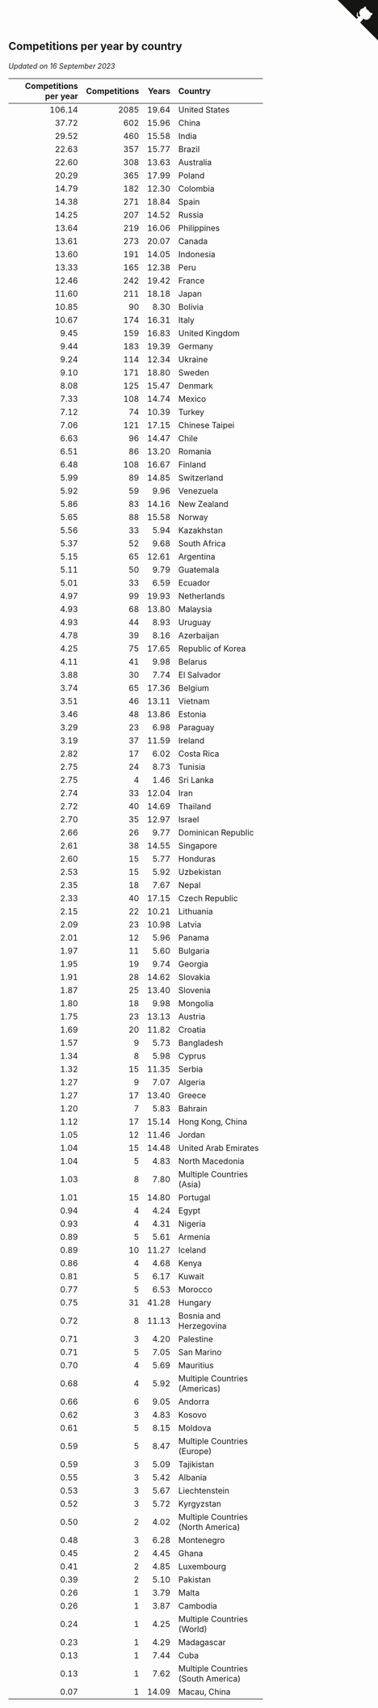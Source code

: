 ## Competitions per year by country

*Updated on 16 September 2023*

| Competitions per year | Competitions | Years | Country |
| ---: | ---: | ---: | :--- |
| 106.14 | 2085 | 19.64 | United States |
| 37.72 | 602 | 15.96 | China |
| 29.52 | 460 | 15.58 | India |
| 22.63 | 357 | 15.77 | Brazil |
| 22.60 | 308 | 13.63 | Australia |
| 20.29 | 365 | 17.99 | Poland |
| 14.79 | 182 | 12.30 | Colombia |
| 14.38 | 271 | 18.84 | Spain |
| 14.25 | 207 | 14.52 | Russia |
| 13.64 | 219 | 16.06 | Philippines |
| 13.61 | 273 | 20.07 | Canada |
| 13.60 | 191 | 14.05 | Indonesia |
| 13.33 | 165 | 12.38 | Peru |
| 12.46 | 242 | 19.42 | France |
| 11.60 | 211 | 18.18 | Japan |
| 10.85 | 90 | 8.30 | Bolivia |
| 10.67 | 174 | 16.31 | Italy |
| 9.45 | 159 | 16.83 | United Kingdom |
| 9.44 | 183 | 19.39 | Germany |
| 9.24 | 114 | 12.34 | Ukraine |
| 9.10 | 171 | 18.80 | Sweden |
| 8.08 | 125 | 15.47 | Denmark |
| 7.33 | 108 | 14.74 | Mexico |
| 7.12 | 74 | 10.39 | Turkey |
| 7.06 | 121 | 17.15 | Chinese Taipei |
| 6.63 | 96 | 14.47 | Chile |
| 6.51 | 86 | 13.20 | Romania |
| 6.48 | 108 | 16.67 | Finland |
| 5.99 | 89 | 14.85 | Switzerland |
| 5.92 | 59 | 9.96 | Venezuela |
| 5.86 | 83 | 14.16 | New Zealand |
| 5.65 | 88 | 15.58 | Norway |
| 5.56 | 33 | 5.94 | Kazakhstan |
| 5.37 | 52 | 9.68 | South Africa |
| 5.15 | 65 | 12.61 | Argentina |
| 5.11 | 50 | 9.79 | Guatemala |
| 5.01 | 33 | 6.59 | Ecuador |
| 4.97 | 99 | 19.93 | Netherlands |
| 4.93 | 68 | 13.80 | Malaysia |
| 4.93 | 44 | 8.93 | Uruguay |
| 4.78 | 39 | 8.16 | Azerbaijan |
| 4.25 | 75 | 17.65 | Republic of Korea |
| 4.11 | 41 | 9.98 | Belarus |
| 3.88 | 30 | 7.74 | El Salvador |
| 3.74 | 65 | 17.36 | Belgium |
| 3.51 | 46 | 13.11 | Vietnam |
| 3.46 | 48 | 13.86 | Estonia |
| 3.29 | 23 | 6.98 | Paraguay |
| 3.19 | 37 | 11.59 | Ireland |
| 2.82 | 17 | 6.02 | Costa Rica |
| 2.75 | 24 | 8.73 | Tunisia |
| 2.75 | 4 | 1.46 | Sri Lanka |
| 2.74 | 33 | 12.04 | Iran |
| 2.72 | 40 | 14.69 | Thailand |
| 2.70 | 35 | 12.97 | Israel |
| 2.66 | 26 | 9.77 | Dominican Republic |
| 2.61 | 38 | 14.55 | Singapore |
| 2.60 | 15 | 5.77 | Honduras |
| 2.53 | 15 | 5.92 | Uzbekistan |
| 2.35 | 18 | 7.67 | Nepal |
| 2.33 | 40 | 17.15 | Czech Republic |
| 2.15 | 22 | 10.21 | Lithuania |
| 2.09 | 23 | 10.98 | Latvia |
| 2.01 | 12 | 5.96 | Panama |
| 1.97 | 11 | 5.60 | Bulgaria |
| 1.95 | 19 | 9.74 | Georgia |
| 1.91 | 28 | 14.62 | Slovakia |
| 1.87 | 25 | 13.40 | Slovenia |
| 1.80 | 18 | 9.98 | Mongolia |
| 1.75 | 23 | 13.13 | Austria |
| 1.69 | 20 | 11.82 | Croatia |
| 1.57 | 9 | 5.73 | Bangladesh |
| 1.34 | 8 | 5.98 | Cyprus |
| 1.32 | 15 | 11.35 | Serbia |
| 1.27 | 9 | 7.07 | Algeria |
| 1.27 | 17 | 13.40 | Greece |
| 1.20 | 7 | 5.83 | Bahrain |
| 1.12 | 17 | 15.14 | Hong Kong, China |
| 1.05 | 12 | 11.46 | Jordan |
| 1.04 | 15 | 14.48 | United Arab Emirates |
| 1.04 | 5 | 4.83 | North Macedonia |
| 1.03 | 8 | 7.80 | Multiple Countries (Asia) |
| 1.01 | 15 | 14.80 | Portugal |
| 0.94 | 4 | 4.24 | Egypt |
| 0.93 | 4 | 4.31 | Nigeria |
| 0.89 | 5 | 5.61 | Armenia |
| 0.89 | 10 | 11.27 | Iceland |
| 0.86 | 4 | 4.68 | Kenya |
| 0.81 | 5 | 6.17 | Kuwait |
| 0.77 | 5 | 6.53 | Morocco |
| 0.75 | 31 | 41.28 | Hungary |
| 0.72 | 8 | 11.13 | Bosnia and Herzegovina |
| 0.71 | 3 | 4.20 | Palestine |
| 0.71 | 5 | 7.05 | San Marino |
| 0.70 | 4 | 5.69 | Mauritius |
| 0.68 | 4 | 5.92 | Multiple Countries (Americas) |
| 0.66 | 6 | 9.05 | Andorra |
| 0.62 | 3 | 4.83 | Kosovo |
| 0.61 | 5 | 8.15 | Moldova |
| 0.59 | 5 | 8.47 | Multiple Countries (Europe) |
| 0.59 | 3 | 5.09 | Tajikistan |
| 0.55 | 3 | 5.42 | Albania |
| 0.53 | 3 | 5.67 | Liechtenstein |
| 0.52 | 3 | 5.72 | Kyrgyzstan |
| 0.50 | 2 | 4.02 | Multiple Countries (North America) |
| 0.48 | 3 | 6.28 | Montenegro |
| 0.45 | 2 | 4.45 | Ghana |
| 0.41 | 2 | 4.85 | Luxembourg |
| 0.39 | 2 | 5.10 | Pakistan |
| 0.26 | 1 | 3.79 | Malta |
| 0.26 | 1 | 3.87 | Cambodia |
| 0.24 | 1 | 4.25 | Multiple Countries (World) |
| 0.23 | 1 | 4.29 | Madagascar |
| 0.13 | 1 | 7.44 | Cuba |
| 0.13 | 1 | 7.62 | Multiple Countries (South America) |
| 0.07 | 1 | 14.09 | Macau, China |


<a href="https://github.com/jonatanklosko/wca_statistics" class="github-corner" aria-label="View source on Github"><svg width="80" height="80" viewBox="0 0 250 250" style="fill:#151513; color:#fff; position: absolute; top: 0; border: 0; right: 0;" aria-hidden="true"><path d="M0,0 L115,115 L130,115 L142,142 L250,250 L250,0 Z"></path><path d="M128.3,109.0 C113.8,99.7 119.0,89.6 119.0,89.6 C122.0,82.7 120.5,78.6 120.5,78.6 C119.2,72.0 123.4,76.3 123.4,76.3 C127.3,80.9 125.5,87.3 125.5,87.3 C122.9,97.6 130.6,101.9 134.4,103.2" fill="currentColor" style="transform-origin: 130px 106px;" class="octo-arm"></path><path d="M115.0,115.0 C114.9,115.1 118.7,116.5 119.8,115.4 L133.7,101.6 C136.9,99.2 139.9,98.4 142.2,98.6 C133.8,88.0 127.5,74.4 143.8,58.0 C148.5,53.4 154.0,51.2 159.7,51.0 C160.3,49.4 163.2,43.6 171.4,40.1 C171.4,40.1 176.1,42.5 178.8,56.2 C183.1,58.6 187.2,61.8 190.9,65.4 C194.5,69.0 197.7,73.2 200.1,77.6 C213.8,80.2 216.3,84.9 216.3,84.9 C212.7,93.1 206.9,96.0 205.4,96.6 C205.1,102.4 203.0,107.8 198.3,112.5 C181.9,128.9 168.3,122.5 157.7,114.1 C157.9,116.9 156.7,120.9 152.7,124.9 L141.0,136.5 C139.8,137.7 141.6,141.9 141.8,141.8 Z" fill="currentColor" class="octo-body"></path></svg></a><style>.github-corner:hover .octo-arm{animation:octocat-wave 560ms ease-in-out}@keyframes octocat-wave{0%,100%{transform:rotate(0)}20%,60%{transform:rotate(-25deg)}40%,80%{transform:rotate(10deg)}}@media (max-width:500px){.github-corner:hover .octo-arm{animation:none}.github-corner .octo-arm{animation:octocat-wave 560ms ease-in-out}}</style>
